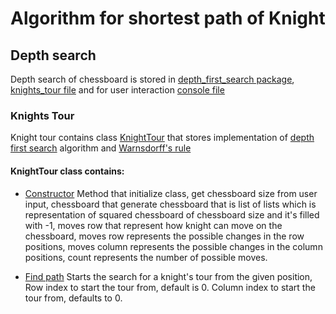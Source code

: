 # Algorithm for shortest path of Knight

## Depth search
Depth search of chessboard is stored in [depth_first_search package](/depth_first_search), [knights_tour file](/depth_first_search/knights_tour.py) 
and for user interaction [console file](/depth_first_search/console.py)

### Knights Tour
Knight tour contains class [KnightTour](https://github.com/Yggdrasill501/knights_path/blob/main/depth_first_search/knights_tour.py#L9-L188)
that stores implementation of [depth first search](https://en.wikipedia.org/wiki/Depth-first_search) algorithm and [Warnsdorff's rule](https://en.wikipedia.org/wiki/Knight%27s_tour)

#### KnightTour class contains:
-  [Constructor](https://github.com/Yggdrasill501/knights_path/blob/main/depth_first_search/knights_tour.py#L12-L22) 
Method that initialize class, get chessboard size from user input, chessboard that generate chessboard that is list of lists 
which is representation of squared chessboard of chessboard size and it's filled with -1, moves row that represent how 
knight can move on the chessboard, moves row represents the possible changes in the row positions, moves column represents 
the possible changes in the column positions, count represents the number of possible moves.

- [Find path](https://github.com/Yggdrasill501/knights_path/blob/main/depth_first_search/knights_tour.py#L25-L39) 
Starts the search for a knight's tour from the given position, Row index to start the tour from, default is 0.
Column index to start the tour from, defaults to 0.